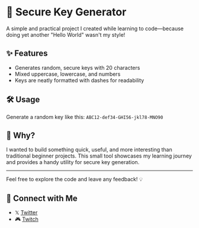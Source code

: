 # 🔑 Secure Key Generator

A simple and practical project I created while learning to code—because doing yet another "Hello World" wasn't my style! 

## ✨ Features
- Generates random, secure keys with 20 characters
- Mixed uppercase, lowercase, and numbers
- Keys are neatly formatted with dashes for readability

## 🛠️ Usage
Generate a random key like this:
`ABC12-def34-GHI56-jkl78-MNO90`


## 🚀 Why?
I wanted to build something quick, useful, and more interesting than traditional beginner projects. This small tool showcases my learning journey and provides a handy utility for secure key generation.

---

Feel free to explore the code and leave any feedback! 💡

## 🔗 Connect with Me
-  𝕏 [Twitter](https://twitter.com/FunkyxBeatz)
- 🎮 [Twitch](https://www.twitch.tv/funkybeatz_)
